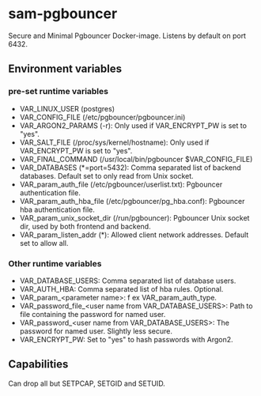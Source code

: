 # sam-pgbouncer
Secure and Minimal Pgbouncer Docker-image. Listens by default on port 6432.

## Environment variables
### pre-set runtime variables
* VAR_LINUX_USER (postgres)
* VAR_CONFIG_FILE (/etc/pgbouncer/pgbouncer.ini)
* VAR_ARGON2_PARAMS (-r): Only used if VAR_ENCRYPT_PW is set to "yes".
* VAR_SALT_FILE (/proc/sys/kernel/hostname): Only used if VAR_ENCRYPT_PW is set to "yes".
* VAR_FINAL_COMMAND (/usr/local/bin/pgbouncer \$VAR_CONFIG_FILE)
* VAR_DATABASES (*=port=5432): Comma separated list of backend databases. Default set to only read from Unix socket.
* VAR_param_auth_file (/etc/pgbouncer/userlist.txt): Pgbouncer authentication file.
* VAR_param_auth_hba_file (/etc/pgbouncer/pg_hba.conf): Pgbouncer hba authentication file.
* VAR_param_unix_socket_dir (/run/pgbouncer): Pgbouncer Unix socket dir, used by both frontend and backend.
* VAR_param_listen_addr (*): Allowed client network addresses. Default set to allow all.

### Other runtime variables
* VAR_DATABASE_USERS: Comma separated list of database users.
* VAR_AUTH_HBA: Comma separated list of hba rules. Optional.
* VAR_param_&lt;parameter name&gt;: f ex VAR_param_auth_type.
* VAR_password&#95;file_&lt;user name from VAR_DATABASE_USERS&gt;: Path to file containing the password for named user.
* VAR_password_&lt;user name from VAR_DATABASE_USERS&gt;: The password for named user. Slightly less secure.
* VAR_ENCRYPT_PW: Set to "yes" to hash passwords with Argon2.

## Capabilities
Can drop all but SETPCAP, SETGID and SETUID.
